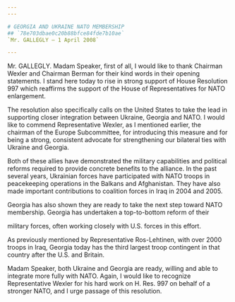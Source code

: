 ```yaml
---
---

# GEORGIA AND UKRAINE NATO MEMBERSHIP
## `78e703dbae0c20b88bfce84fde7b10ae`
`Mr. GALLEGLY — 1 April 2008`

---
```



Mr. GALLEGLY. Madam Speaker, first of all, I would like to thank 
Chairman Wexler and Chairman Berman for their kind words in their 
opening statements. I stand here today to rise in strong support of 
House Resolution 997 which reaffirms the support of the House of 
Representatives for NATO enlargement.

The resolution also specifically calls on the United States to take 
the lead in supporting closer integration between Ukraine, Georgia and 
NATO. I would like to commend Representative Wexler, as I mentioned 
earlier, the chairman of the Europe Subcommittee, for introducing this 
measure and for being a strong, consistent advocate for strengthening 
our bilateral ties with Ukraine and Georgia.

Both of these allies have demonstrated the military capabilities and 
political reforms required to provide concrete benefits to the 
alliance. In the past several years, Ukrainian forces have participated 
with NATO troops in peacekeeping operations in the Balkans and 
Afghanistan. They have also made important contributions to coalition 
forces in Iraq in 2004 and 2005.

Georgia has also shown they are ready to take the next step toward 
NATO membership. Georgia has undertaken a top-to-bottom reform of their


military forces, often working closely with U.S. forces in this effort.

As previously mentioned by Representative Ros-Lehtinen, with over 
2000 troops in Iraq, Georgia today has the third largest troop 
contingent in that country after the U.S. and Britain.

Madam Speaker, both Ukraine and Georgia are ready, willing and able 
to integrate more fully with NATO. Again, I would like to recognize 
Representative Wexler for his hard work on H. Res. 997 on behalf of a 
stronger NATO, and I urge passage of this resolution.